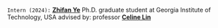 `Intern (2024):` <a target="_blank" href="https://www.linkedin.com/in/zhifan-ye/"><b>Zhifan Ye</b></a> 
Ph.D. graduate student at Georgia Institute of Technology, USA
advised by: professor <a target="_blank" href="https://eiclab.scs.gatech.edu/"><b>Celine Lin</b></a>  